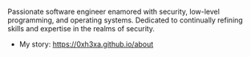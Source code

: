 <!--<h4 align="">Hi there 👋 </h4>-->


<!--
Here are some ideas to get you started:

- 🔭 I’m currently working on ...
- 🌱 I’m currently learning ...
- 👯 I’m looking to collaborate on ...
- 🤔 I’m looking for help with ...
- 💬 Ask me about ...
- 📫 How to reach me: ...
- 😄 Pronouns: ...
- ⚡ Fun fact: ...
-->

<!-- Hi ![](https://user-images.githubusercontent.com/18350557/176309783-0785949b-9127-417c-8b55-ab5a4333674e.gif)
==============================================================================================================================
-->

Passionate software engineer enamored with security, low-level programming, and operating systems. Dedicated to continually refining skills and expertise in the realms of security.

* My story: https://0xh3xa.github.io/about

<br/>

<!--
<div>
<a href="https://www.github.com/0xh3xa" target="_blank" rel="noreferrer"><img
src="https://img.shields.io/github/followers/0xh3xa?logo=github&style=for-the-badge" /></a>&nbsp;&nbsp;<img src="https://komarev.com/ghpvc/?username=0xh3xa&style=for-the-badge" alt="0xh3xa" />
</div>
-->

<br/>

<!--<div>
<p align="left"> <a href="https://github.com/ryo-ma/github-profile-trophy"><img src="https://github-profile-trophy.vercel.app/?username=0xh3xa&style=for-the-badge" alt="0xh3xa" /></a> </p>
</div>-->

<!--
### Badges

<b>My GitHub Stats</b>


<p><img align="left" src="https://github-readme-stats.vercel.app/api/top-langs?username=0xh3xa&show_icons=true&locale=en&layout=compact" alt="0xh3xa" /></p>


<p><img align="center" src="https://github-readme-streak-stats.herokuapp.com/?user=0xh3xa&" alt="0xh3xa" /></p>
-->

<!--
<b>Top Repositories</b>

<div width="100%" align="center"></div><br /><br /><br /><br /><br /><br /><br />
-->

<!--
### Socials

<p align="left"> <a href="https://www.github.com/0xh3xa" target="_blank" rel="noreferrer"> <picture> <source media="(prefers-color-scheme: dark)" srcset="https://raw.githubusercontent.com/danielcranney/readme-generator/main/public/icons/socials/github-dark.svg" /> <source media="(prefers-color-scheme: light)" srcset="https://raw.githubusercontent.com/danielcranney/readme-generator/main/public/icons/socials/github.svg" /> <img src="https://raw.githubusercontent.com/danielcranney/readme-generator/main/public/icons/socials/github.svg" width="32" height="32" /> </picture> </a> <a href="http://www.medium.com/@0xh3xa" target="_blank" rel="noreferrer"> <picture> <source media="(prefers-color-scheme: dark)" srcset="https://raw.githubusercontent.com/danielcranney/readme-generator/main/public/icons/socials/medium-dark.svg" /> <source media="(prefers-color-scheme: light)" srcset="https://raw.githubusercontent.com/danielcranney/readme-generator/main/public/icons/socials/medium.svg" /> <img src="https://raw.githubusercontent.com/danielcranney/readme-generator/main/public/icons/socials/medium.svg" width="32" height="32" /> </picture> </a> <a href="https://stackoverflow.com/users/3582831/0xh3xa" target="_blank" rel="noreferrer"> <picture> <source media="(prefers-color-scheme: dark)" srcset="undefined" /> <source media="(prefers-color-scheme: light)" srcset="https://raw.githubusercontent.com/danielcranney/readme-generator/main/public/icons/socials/stackoverflow.svg" /> <img src="https://raw.githubusercontent.com/danielcranney/readme-generator/main/public/icons/socials/stackoverflow.svg" width="32" height="32" /> </picture> </a> <a href="https://www.x.com/0xh3xa" target="_blank" rel="noreferrer"> <picture> <source media="(prefers-color-scheme: dark)" srcset="https://raw.githubusercontent.com/danielcranney/readme-generator/main/public/icons/socials/twitter-dark.svg" /> <source media="(prefers-color-scheme: light)" srcset="https://raw.githubusercontent.com/danielcranney/readme-generator/main/public/icons/socials/twitter.svg" /> <img src="https://raw.githubusercontent.com/danielcranney/readme-generator/main/public/icons/socials/twitter.svg" width="32" height="32" /> </picture> </a></p>-->
